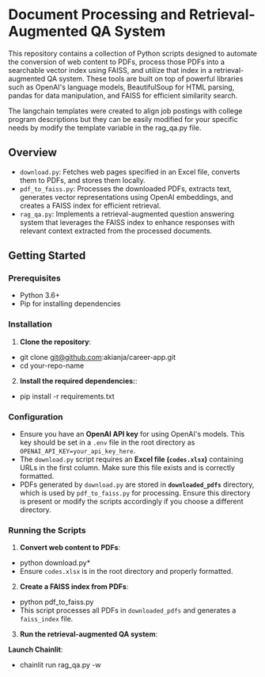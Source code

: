 Document Processing and Retrieval-Augmented QA System
=====================================================

This repository contains a collection of Python scripts designed to automate the conversion of web content to PDFs, process those PDFs into a searchable vector index using FAISS, and utilize that index in a retrieval-augmented QA system. These tools are built on top of powerful libraries such as OpenAI's language models, BeautifulSoup for HTML parsing, pandas for data manipulation, and FAISS for efficient similarity search.

The langchain templates were created to align job postings with college program descriptions but they can be easily modified for your specific needs by modify the template variable in the rag_qa.py file.

Overview
--------

*   `download.py`: Fetches web pages specified in an Excel file, converts them to PDFs, and stores them locally.
*   `pdf_to_faiss.py`: Processes the downloaded PDFs, extracts text, generates vector representations using OpenAI embeddings, and creates a FAISS index for efficient retrieval.
*   `rag_qa.py`: Implements a retrieval-augmented question answering system that leverages the FAISS index to enhance responses with relevant context extracted from the processed documents.

Getting Started
---------------

### Prerequisites

*   Python 3.6+
*   Pip for installing dependencies

### Installation

1.  **Clone the repository**:

*   git clone git@github.com:akianja/career-app.git
*   cd your-repo-name

2.  **Install the required dependencies:**:

*   pip install -r requirements.txt

### Configuration

*   Ensure you have an **OpenAI API key** for using OpenAI's models. This key should be set in a `.env` file in the root directory as `OPENAI_API_KEY=your_api_key_here`.
*   The `download.py` script requires an **Excel file (`codes.xlsx`)** containing URLs in the first column. Make sure this file exists and is correctly formatted.
*   PDFs generated by `download.py` are stored in **`downloaded_pdfs`** directory, which is used by `pdf_to_faiss.py` for processing. Ensure this directory is present or modify the scripts accordingly if you choose a different directory.


### Running the Scripts

1.  **Convert web content to PDFs**:

*   python download.py*   
*   Ensure `codes.xlsx` is in the root directory and properly formatted.

2.  **Create a FAISS index from PDFs**:

*   python pdf_to_faiss.py
*   This script processes all PDFs in `downloaded_pdfs` and generates a `faiss_index` file.

3. **Run the retrieval-augmented QA system**:

**Launch Chainlit**:

*   chainlit run rag_qa.py -w

